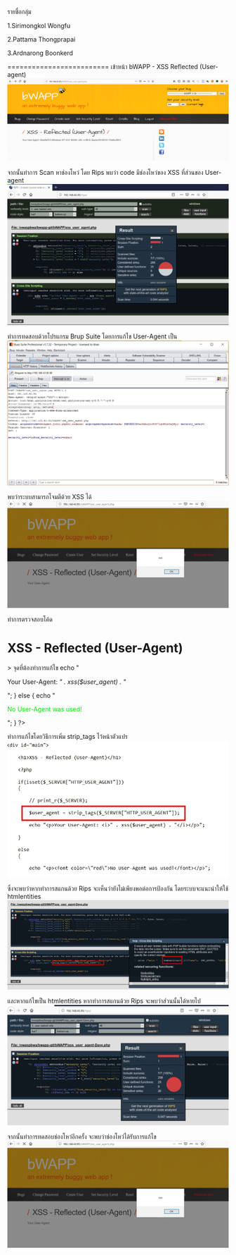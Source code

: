 รายชื่อกลุ่ม 

1.Sirimongkol Wongfu

2.Pattama Thongprapai

3.Ardnarong Boonkerd

=========================
เข้าหน้า bWAPP - XSS Reflected (User-agent)
![GitHub_Logo](/Pic/x1.2.jpg)

จากนั้นทำการ Scan หาช่องโหว่ โดย Rips พบว่า code มีช่องโหว่ของ XSS ที่ส่วนของ User-agent
![GitHub_Logo](/Pic/x1.9.jpg)

ทำการทดสอบด้วยโปรแกรม Brup Suite โดยการแก้ไข User-Agent เป็น <script>alert("XSS")</script>
![GitHub_Logo](/Pic/x1.4.jpg)

พบว่าระบบสามารถโจมตีด้วย XSS ได้
![GitHub_Logo](/Pic/x1.5.jpg)

ทำการตรวจสอบโค้ด
<div id="main">
    <h1>XSS - Reflected (User-Agent)</h1>
    <?php
    if(isset($_SERVER["HTTP_USER_AGENT"]))
    {
        // print_r($_SERVER);
        $user_agent = $_SERVER["HTTP_USER_AGENT"]; >> จุดที่ต้องทำการแก้ไข
        echo "<p>Your User-Agent: <i>" . xss($user_agent) . "</i></p>";
    }
    else
    {
        echo "<p><font color=\"red\">No User-Agent was used!</font></p>";
    }
    ?>
</div>

ทำการแก้ไขโดยวิธีการเพิ่ม strip_tags ไว้หน้าตัวแปร
![GitHub_Logo](/Pic/x1.8.jpg)

ซึ่งจะพบว่าหากทำการสแกนด้วย Rips จะเห็นว่ายังไม่เพียงพอต่อการป้องกัน โดยระบบจะแนะนำให้ใช้  htmlentities
![GitHub_Logo](/Pic/x1.11.jpg)

และหากแก้ไขเป็น htmlentities หากทำการสแกนด้วย Rips จะพบว่าส่วนนั้นได้หายไป
![GitHub_Logo](/Pic/x1.1.jpg)

จากนั้นทำการทดสอบช่องโหว่อีกครั้ง จะพบว่าช่องโหว่ได้รับการแก้ไข
![GitHub_Logo](/Pic/x1.5.jpg)


